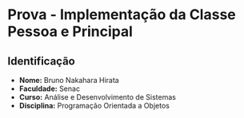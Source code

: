 # Prova - Implementação da Classe Pessoa e Principal

## Identificação

- **Nome:** Bruno Nakahara Hirata
- **Faculdade:** Senac
- **Curso:** Análise e Desenvolvimento de Sistemas
- **Disciplina:** Programação Orientada a Objetos
